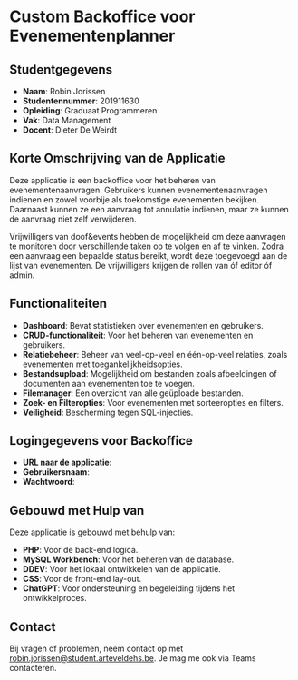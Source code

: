 # Custom Backoffice voor Evenementenplanner

## Studentgegevens

- **Naam**: Robin Jorissen
- **Studentennummer**: 201911630
- **Opleiding**: Graduaat Programmeren
- **Vak**: Data Management
- **Docent**: Dieter De Weirdt

## Korte Omschrijving van de Applicatie

Deze applicatie is een backoffice voor het beheren van evenementenaanvragen. Gebruikers kunnen evenementenaanvragen indienen en zowel voorbije als toekomstige evenementen bekijken. Daarnaast kunnen ze een aanvraag tot annulatie indienen, maar ze kunnen de aanvraag niet zelf verwijderen.

Vrijwilligers van doof&events hebben de mogelijkheid om deze aanvragen te monitoren door verschillende taken op te volgen en af te vinken. Zodra een aanvraag een bepaalde status bereikt, wordt deze toegevoegd aan de lijst van evenementen. De vrijwilligers krijgen de rollen van óf editor óf admin.

## Functionaliteiten

- **Dashboard**: Bevat statistieken over evenementen en gebruikers.
- **CRUD-functionaliteit**: Voor het beheren van evenementen en gebruikers.
- **Relatiebeheer**: Beheer van veel-op-veel en één-op-veel relaties, zoals evenementen met toegankelijkheidsopties.
- **Bestandsupload**: Mogelijkheid om bestanden zoals afbeeldingen of documenten aan evenementen toe te voegen.
- **Filemanager**: Een overzicht van alle geüploade bestanden.
- **Zoek- en Filteropties**: Voor evenementen met sorteeropties en filters.
- **Veiligheid**: Bescherming tegen SQL-injecties.

## Logingegevens voor Backoffice

- **URL naar de applicatie**: 
- **Gebruikersnaam**: 
- **Wachtwoord**: 

## Gebouwd met Hulp van

Deze applicatie is gebouwd met behulp van:

- **PHP**: Voor de back-end logica.
- **MySQL Workbench**: Voor het beheren van de database.
- **DDEV**: Voor het lokaal ontwikkelen van de applicatie.
- **CSS**: Voor de front-end lay-out.
- **ChatGPT**: Voor ondersteuning en begeleiding tijdens het ontwikkelproces.

## Contact

Bij vragen of problemen, neem contact op met [robin.jorissen@student.arteveldehs.be](mailto:robin.jorissen@student.arteveldehs.be). Je mag me ook via Teams contacteren.
